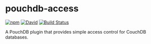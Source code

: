 # pouchdb-access

[![npm](https://img.shields.io/npm/v/pouchdb-access.svg)](https://www.npmjs.com/package/pouchdb-access) [![David](https://img.shields.io/david/tyler-johnson/pouchdb-access.svg)](https://david-dm.org/tyler-johnson/pouchdb-access) [![Build Status](https://travis-ci.org/tyler-johnson/pouchdb-access.svg?branch=master)](https://travis-ci.org/tyler-johnson/pouchdb-access) 

A PouchDB plugin that provides simple access control for CouchDB databases.

